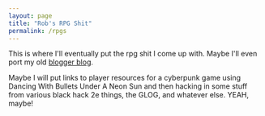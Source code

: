 ```yaml
---
layout: page
title: "Rob's RPG Shit"
permalink: /rpgs
---
```


This is where I'll eventually put the rpg shit I come up with. Maybe I'll even port my old [blogger blog](https://pennyventures.blogspot.com/).

Maybe I will put links to player resources for a cyberpunk game using Dancing With Bullets Under A Neon Sun and then hacking in some stuff from various black hack 2e things, the GLOG, and whatever else. YEAH, maybe!
